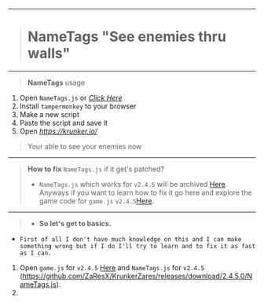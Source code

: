 __________________________________
># NameTags "See enemies thru walls"
__________________________________
>**NameTags** usage
1. Open `NameTags.js` or *[Click Here](https://raw.githubusercontent.com/ZaResX/KrunkerZares/master/TamperMonkey/SeeNameTags/NameTags.js)*
2. Install `tampermonkey` to your browser
3. Make a new script
4. Paste the script and save it
5. Open *https://krunker.io/*
>Your able to see your enemies now
__________________________________
>**How to fix** `NameTags.js` if it get's patched?
>- `NameTags.js` which works for `v2.4.5` will be archived [Here](https://github.com/ZaResX/KrunkerZares/releases/download/2.4.5.0/NameTags.js). Anyways if you want to learn how to fix it go here and explore the game code for `game.js` `v2.4.5`[Here](https://github.com/ZaResX/KrunkerZares/blob/master/explore/game.js/version/2.4.5.js). 
__________________________________
>- **So let's get to basics.**
- `First of all I don't have much knowledge on this and I can make something wrong but if I do I'll try to learn and to fix it as fast as I can.`
1. Open `game.js` for `v2.4.5` [Here](https://github.com/ZaResX/KrunkerZares/blob/master/explore/game.js/version/2.4.5.js) and `NameTags.js` for `v2.4.5` (https://github.com/ZaResX/KrunkerZares/releases/download/2.4.5.0/NameTags.js).
2. 

